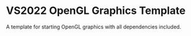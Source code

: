 # VS2022 OpenGL Graphics Template
 A template for starting OpenGL graphics with all dependencies included.
